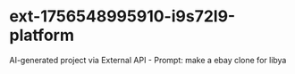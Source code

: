 # ext-1756548995910-i9s72l9-platform
AI-generated project via External API - Prompt: make a ebay clone for libya
